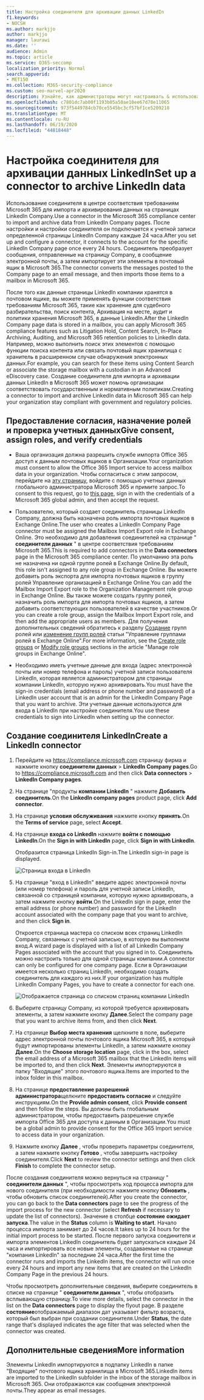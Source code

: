 ```yaml
---
title: Настройка соединителя для архивации данных LinkedIn
f1.keywords:
- NOCSH
ms.author: markjjo
author: markjjo
manager: laurawi
ms.date: ''
audience: Admin
ms.topic: article
ms.service: O365-seccomp
localization_priority: Normal
search.appverid:
- MET150
ms.collection: M365-security-compliance
ms.custom: seo-marvel-apr2020
description: Узнайте, как администраторы могут настраивать & использовать собственный соединитель для импорта данных со страницы LinkedIn компании в Microsoft 365.
ms.openlocfilehash: c7801dc7ab00f1193b05a50ae10ee67d78e11065
ms.sourcegitcommit: 973f5449784cb70ce5545bc3cf57bf1ce5209218
ms.translationtype: MT
ms.contentlocale: ru-RU
ms.lasthandoff: 06/19/2020
ms.locfileid: "44818448"
---
```

# <a name="set-up-a-connector-to-archive-linkedin-data"></a><span data-ttu-id="0b9f9-103">Настройка соединителя для архивации данных LinkedIn</span><span class="sxs-lookup"><span data-stu-id="0b9f9-103">Set up a connector to archive LinkedIn data</span></span>

<span data-ttu-id="0b9f9-104">Использование соединителя в центре соответствия требованиям Microsoft 365 для импорта и архивирования данных на страницах LinkedIn Company.</span><span class="sxs-lookup"><span data-stu-id="0b9f9-104">Use a connector in the Microsoft 365 compliance center to import and archive data from LinkedIn Company pages.</span></span> <span data-ttu-id="0b9f9-105">После настройки и настройки соединителя он подключается к учетной записи определенной страницы LinkedIn Company каждые 24 часа.</span><span class="sxs-lookup"><span data-stu-id="0b9f9-105">After you set up and configure a connector, it connects to the account for the specific LinkedIn Company page once every 24 hours.</span></span> <span data-ttu-id="0b9f9-106">Соединитель преобразует сообщения, отправленные на страницу Company, в сообщение электронной почты, а затем импортирует эти элементы в почтовый ящик в Microsoft 365.</span><span class="sxs-lookup"><span data-stu-id="0b9f9-106">The connector converts the messages posted to the Company page to an email message, and then imports those items to a mailbox in Microsoft 365.</span></span>

<span data-ttu-id="0b9f9-107">После того как данные страницы LinkedIn компании хранятся в почтовом ящике, вы можете применять функции соответствия требованиям Microsoft 365, такие как хранение для судебного разбирательства, поиск контента, Архивация на месте, аудит и политики хранения Microsoft 365, в данные LinkedIn.</span><span class="sxs-lookup"><span data-stu-id="0b9f9-107">After the LinkedIn Company page data is stored in a mailbox, you can apply Microsoft 365 compliance features such as Litigation Hold, Content Search, In-Place Archiving, Auditing, and Microsoft 365 retention policies to LinkedIn data.</span></span> <span data-ttu-id="0b9f9-108">Например, можно выполнить поиск этих элементов с помощью функции поиска контента или связать почтовый ящик хранилища с хранитель в расширенном случае обнаружения электронных данных.</span><span class="sxs-lookup"><span data-stu-id="0b9f9-108">For example, you can search for these items using Content Search or associate the storage mailbox with a custodian in an Advanced eDiscovery case.</span></span> <span data-ttu-id="0b9f9-109">Создание соединителя для импорта и архивации данных LinkedIn в Microsoft 365 может помочь организации соответствовать государственным и нормативным политикам.</span><span class="sxs-lookup"><span data-stu-id="0b9f9-109">Creating a connector to import and archive LinkedIn data in Microsoft 365 can help your organization stay compliant with government and regulatory policies.</span></span>

## <a name="give-consent-assign-roles-and-verify-credentials"></a><span data-ttu-id="0b9f9-110">Предоставление согласия, назначение ролей и проверка учетных данных</span><span class="sxs-lookup"><span data-stu-id="0b9f9-110">Give consent, assign roles, and verify credentials</span></span>

- <span data-ttu-id="0b9f9-111">Ваша организация должна разрешить службе импорта Office 365 доступ к данным почтовых ящиков в Организации.</span><span class="sxs-lookup"><span data-stu-id="0b9f9-111">Your organization must consent to allow the Office 365 Import service to access mailbox data in your organization.</span></span> <span data-ttu-id="0b9f9-112">Чтобы согласиться с этим запросом, перейдите на [эту страницу](https://login.microsoftonline.com/common/oauth2/authorize?client_id=570d0bec-d001-4c4e-985e-3ab17fdc3073&response_type=code&redirect_uri=https://portal.azure.com/&nonce=1234&prompt=admin_consent), войдите с помощью учетных данных глобального администратора Microsoft 365 и примите запрос.</span><span class="sxs-lookup"><span data-stu-id="0b9f9-112">To consent to this request, go to [this page](https://login.microsoftonline.com/common/oauth2/authorize?client_id=570d0bec-d001-4c4e-985e-3ab17fdc3073&response_type=code&redirect_uri=https://portal.azure.com/&nonce=1234&prompt=admin_consent), sign in with the credentials of a Microsoft 365 global admin, and then accept the request.</span></span>

- <span data-ttu-id="0b9f9-113">Пользователю, который создает соединитель страницы LinkedIn Company, должна быть назначена роль импорта почтовых ящиков в Exchange Online.</span><span class="sxs-lookup"><span data-stu-id="0b9f9-113">The user who creates a LinkedIn Company Page connector must be assigned the Mailbox Import Export role in Exchange Online.</span></span> <span data-ttu-id="0b9f9-114">Это необходимо для добавления соединителей на странице " **соединители данных** " в центре соответствия требованиям Microsoft 365.</span><span class="sxs-lookup"><span data-stu-id="0b9f9-114">This is required to add connectors in the **Data connectors** page in the Microsoft 365 compliance center.</span></span> <span data-ttu-id="0b9f9-115">По умолчанию эта роль не назначена ни одной группе ролей в Exchange Online.</span><span class="sxs-lookup"><span data-stu-id="0b9f9-115">By default, this role isn't assigned to any role group in Exchange Online.</span></span> <span data-ttu-id="0b9f9-116">Вы можете добавить роль экспорта для импорта почтовых ящиков в группу ролей Управление организацией в Exchange Online.</span><span class="sxs-lookup"><span data-stu-id="0b9f9-116">You can add the Mailbox Import Export role to the Organization Management role group in Exchange Online.</span></span> <span data-ttu-id="0b9f9-117">Вы также можете создать группу ролей, назначить роль импорта для импорта почтовых ящиков, а затем добавить соответствующих пользователей в качестве участников.</span><span class="sxs-lookup"><span data-stu-id="0b9f9-117">Or you can create a role group, assign the Mailbox Import Export role, and then add the appropriate users as members.</span></span> <span data-ttu-id="0b9f9-118">Для получения дополнительных сведений обратитесь к разделу [Создание](https://docs.microsoft.com/Exchange/permissions-exo/role-groups#create-role-groups) групп ролей или [изменение групп ролей](https://docs.microsoft.com/Exchange/permissions-exo/role-groups#modify-role-groups) статьи "Управление группами ролей в Exchange Online".</span><span class="sxs-lookup"><span data-stu-id="0b9f9-118">For more information, see the [Create role groups](https://docs.microsoft.com/Exchange/permissions-exo/role-groups#create-role-groups) or [Modify role groups](https://docs.microsoft.com/Exchange/permissions-exo/role-groups#modify-role-groups) sections in the article "Manage role groups in Exchange Online".</span></span>

- <span data-ttu-id="0b9f9-119">Необходимо иметь учетные данные для входа (адрес электронной почты или номер телефона и пароль) учетной записи пользователя LinkedIn, которая является администратором для страницы компании LinkedIn, которую нужно архивировать.</span><span class="sxs-lookup"><span data-stu-id="0b9f9-119">You must have the sign-in credentials (email address or phone number and password) of a LinkedIn user account that is an admin for the LinkedIn Company Page that you want to archive.</span></span> <span data-ttu-id="0b9f9-120">Эти учетные данные используются для входа в LinkedIn при настройке соединителя.</span><span class="sxs-lookup"><span data-stu-id="0b9f9-120">You use these credentials to sign into LinkedIn when setting up the connector.</span></span>

## <a name="create-a-linkedin-connector"></a><span data-ttu-id="0b9f9-121">Создание соединителя LinkedIn</span><span class="sxs-lookup"><span data-stu-id="0b9f9-121">Create a LinkedIn connector</span></span>

1. <span data-ttu-id="0b9f9-122">Перейдите на <https://compliance.microsoft.com> страницу фирма и нажмите кнопку **соединители данных**  >  **LinkedIn Company pages**.</span><span class="sxs-lookup"><span data-stu-id="0b9f9-122">Go to <https://compliance.microsoft.com> and then click **Data connectors** > **LinkedIn Company pages**.</span></span>

2. <span data-ttu-id="0b9f9-123">На странице "продукты **компании LinkedIn** " нажмите **Добавить соединитель**.</span><span class="sxs-lookup"><span data-stu-id="0b9f9-123">On the **LinkedIn company pages** product page, click **Add connector**.</span></span>

3. <span data-ttu-id="0b9f9-124">На странице **условия обслуживания** нажмите кнопку **принять**.</span><span class="sxs-lookup"><span data-stu-id="0b9f9-124">On the **Terms of service** page, select **Accept**.</span></span>

4. <span data-ttu-id="0b9f9-125">На странице **входа со LinkedIn** нажмите **войти с помощью LinkedIn**.</span><span class="sxs-lookup"><span data-stu-id="0b9f9-125">On the **Sign in with LinkedIn** page, click **Sign in with LinkedIn**.</span></span>

   <span data-ttu-id="0b9f9-126">Отобразится страница LinkedIn Sign-in.</span><span class="sxs-lookup"><span data-stu-id="0b9f9-126">The LinkedIn sign-in page is displayed.</span></span>

   ![Страница входа в LinkedIn](../media/LinkedInSigninPage.png)

5. <span data-ttu-id="0b9f9-128">На странице "вход в LinkedIn" введите адрес электронной почты (или номер телефона) и пароль для учетной записи LinkedIn, связанной со страницей компании, которую нужно архивировать, а затем нажмите кнопку **войти**.</span><span class="sxs-lookup"><span data-stu-id="0b9f9-128">On the LinkedIn sign in page, enter the email address (or phone number) and password for the LinkedIn account associated with the company page that you want to archive, and then click **Sign in**.</span></span>

   <span data-ttu-id="0b9f9-129">Откроется страница мастера со списком всех страниц LinkedIn Company, связанных с учетной записью, в которую вы выполнили вход.</span><span class="sxs-lookup"><span data-stu-id="0b9f9-129">A wizard page is displayed with a list of all LinkedIn Company Pages associated with the account that you signed in to.</span></span> <span data-ttu-id="0b9f9-130">Соединитель можно настроить только для одной страницы компании.</span><span class="sxs-lookup"><span data-stu-id="0b9f9-130">A connector can only be configured for one company page.</span></span> <span data-ttu-id="0b9f9-131">Если в Организации имеется несколько страниц LinkedIn, необходимо создать соединитель для каждого из них.</span><span class="sxs-lookup"><span data-stu-id="0b9f9-131">If your organization has multiple LinkedIn Company Pages, you have to create a connector for each one.</span></span>

   ![Отображается страница со списком страниц компании LinkedIn](../media/LinkedInSelectCompanyPage.png)

6. <span data-ttu-id="0b9f9-133">Выберите страницу Company, из которой требуется архивировать элементы, а затем нажмите кнопку **Далее**.</span><span class="sxs-lookup"><span data-stu-id="0b9f9-133">Select the company page that you want to archive items from, and then click **Next**.</span></span>

7. <span data-ttu-id="0b9f9-134">На странице **Выбор места хранения** щелкните в поле, выберите адрес электронной почты почтового ящика Microsoft 365, в который будут импортированы элементы LinkedIn, а затем нажмите кнопку **Далее**.</span><span class="sxs-lookup"><span data-stu-id="0b9f9-134">On the **Choose storage location** page, click in the box, select the email address of a Microsoft 365 mailbox that the LinkedIn items will be imported to, and then click **Next**.</span></span> <span data-ttu-id="0b9f9-135">Элементы импортируются в папку "Входящие" этого почтового ящика.</span><span class="sxs-lookup"><span data-stu-id="0b9f9-135">Items are imported to the inbox folder in this mailbox.</span></span>

8. <span data-ttu-id="0b9f9-136">На странице **предоставление разрешений администратора**щелкните **предоставить согласие** и следуйте инструкциям.</span><span class="sxs-lookup"><span data-stu-id="0b9f9-136">On the **Provide admin consent**, click **Provide consent** and then follow the steps.</span></span> <span data-ttu-id="0b9f9-137">Вы должны быть глобальным администратором, чтобы предоставить разрешение службе импорта Office 365 для доступа к данным в Организации.</span><span class="sxs-lookup"><span data-stu-id="0b9f9-137">You must be a global admin to provide consent for the Office 365 Import service to access data in your organization.</span></span>

9. <span data-ttu-id="0b9f9-138">Нажмите кнопку **Далее** , чтобы проверить параметры соединителя, а затем нажмите кнопку **Готово** , чтобы завершить настройку соединителя.</span><span class="sxs-lookup"><span data-stu-id="0b9f9-138">Click **Next** to review the connector settings and then click **Finish** to complete the connector setup.</span></span>

<span data-ttu-id="0b9f9-139">После создания соединителя можно вернуться на страницу " **соединители данных** ", чтобы просмотреть ход процесса импорта для нового соединителя (при необходимости нажмите кнопку **Обновить** , чтобы обновить список соединителей).</span><span class="sxs-lookup"><span data-stu-id="0b9f9-139">After you create the connector, you can go back to the **Data connectors** page to see the progress of the import process for the new connector (select **Refresh** if necessary to update the list of connectors).</span></span> <span data-ttu-id="0b9f9-140">Значение в столбце **состояние** **ожидает запуска**.</span><span class="sxs-lookup"><span data-stu-id="0b9f9-140">The value in the **Status** column is **Waiting to start**.</span></span> <span data-ttu-id="0b9f9-141">Начало процесса импорта занимает до 24 часов.</span><span class="sxs-lookup"><span data-stu-id="0b9f9-141">It takes up to 24 hours for the initial import process to be started.</span></span> <span data-ttu-id="0b9f9-142">После первого запуска соединителя и импорта элементов LinkedIn соединитель будет запускаться каждые 24 часа и импортировать все новые элементы, создаваемые на странице "компания LinkedIn" за последние 24 часа.</span><span class="sxs-lookup"><span data-stu-id="0b9f9-142">After the first time the connector runs and imports the LinkedIn items, the connector will run once every 24 hours and import any new items that are created on the LinkedIn Company Page in the previous 24 hours.</span></span>

<span data-ttu-id="0b9f9-143">Чтобы просмотреть дополнительные сведения, выберите соединитель в списке на странице " **соединители данных** ", чтобы отобразить всплывающую страницу.</span><span class="sxs-lookup"><span data-stu-id="0b9f9-143">To view more details, select the connector in the list on the **Data connectors** page to display the flyout page.</span></span> <span data-ttu-id="0b9f9-144">В разделе **состояние**отображаемый диапазон дат указывает фильтр возраста, который был выбран при создании соединителя.</span><span class="sxs-lookup"><span data-stu-id="0b9f9-144">Under **Status**, the date range that's displayed indicates the age filter that was selected when the connector was created.</span></span>

## <a name="more-information"></a><span data-ttu-id="0b9f9-145">Дополнительные сведения</span><span class="sxs-lookup"><span data-stu-id="0b9f9-145">More information</span></span>

<span data-ttu-id="0b9f9-146">Элементы LinkedIn импортируются в подпапку LinkedIn в папке "Входящие" почтового ящика хранилища в Microsoft 365.</span><span class="sxs-lookup"><span data-stu-id="0b9f9-146">LinkedIn items are imported to the LinkedIn subfolder in the inbox of the storage mailbox in Microsoft 365.</span></span> <span data-ttu-id="0b9f9-147">Они отображаются как сообщения электронной почты.</span><span class="sxs-lookup"><span data-stu-id="0b9f9-147">They appear as email messages.</span></span>
